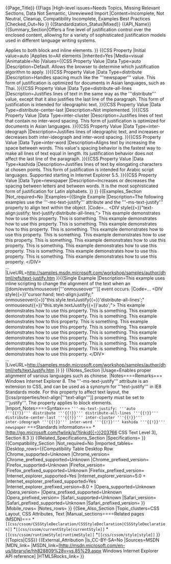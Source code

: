 {{Page_Title}}
{{Flags
|High-level issues=Needs Topics, Missing Relevant Sections, Data Not Semantic, Unreviewed Import
|Content=Incomplete, Not Neutral, Cleanup, Compatibility Incomplete, Examples Best Practices
|Checked_Out=No
}}
{{Standardization_Status|Mixed}}
{{API_Name}}
{{Summary_Section|Offers a fine level of justification control over the enclosed content, allowing for a variety of sophisticated justification models used in different language writing systems.

Applies to both block and inline elements.
}}
{{CSS Property
|Initial value=auto
|Applies to=All elements
|Inherited=Yes
|Media=visual
|Animatable=No
|Values={{CSS Property Value
|Data Type=auto
|Description=Default. Allows the browser to determine which justification algorithm to apply.
}}{{CSS Property Value
|Data Type=distribute
|Description=Handles spacing much like the '''newspaper''' value. This form of justification is optimized for documents in Asian languages, such as Thai.
}}{{CSS Property Value
|Data Type=distribute-all-lines
|Description=Justifies lines of text in the same way as the '''distribute''' value, except that it also justifies the last line of the paragraph. This form of justification is intended for ideographic text.
}}{{CSS Property Value
|Data Type=distribute-center-last
|Description=Not implemented.
}}{{CSS Property Value
|Data Type=inter-cluster
|Description=Justifies lines of text that contain no inter-word spacing. This form of justification is optimized for documents in Asian languages.
}}{{CSS Property Value
|Data Type=inter-ideograph
|Description=Justifies lines of ideographic text, and increases or decreases both inter-ideograph and inter-word spacing.
}}{{CSS Property Value
|Data Type=inter-word
|Description=Aligns text by increasing the space between words. This value's spacing behavior is the fastest way to make all lines of text equal in length. Its justification behavior does not affect the last line of the paragraph.
}}{{CSS Property Value
|Data Type=kashida
|Description=Justifies lines of text by elongating characters at chosen points.  This form of justification is intended for Arabic script languages. Supported starting in Internet Explorer 5.5.
}}{{CSS Property Value
|Data Type=newspaper
|Description=Increases or decreases the spacing between letters and between words. It is the most sophisticated form of justification for Latin alphabets.
}}
}}
{{Examples_Section
|Not_required=No
|Examples={{Single Example
|Description=The following examples use the '''-ms-text-justify''' attribute and the '''-ms-text-justify''' property to align text within the object.
|Code=...
&lt;DIV style{{=}}"text-align:justify; text-justify:distribute-all-lines;"&gt;
    This example demonstrates how to use this property. This is
    something. This example demonstrates how to use this property.
    This is something. This example demonstrates how to this 
    property. This is something. This example demonstrates how to use this
    property. This is something. This example demonstrates how to
    use this property. This is something. This example demonstrates
    how to use this property. This is something. This example
    demonstrates how to use this property. This is something.
    This example demonstrates how to use this property. This is
    something. This example demonstrates how to use this property.
&lt;/DIV&gt;                
...
|LiveURL=http://samples.msdn.microsoft.com/workshop/samples/author/dhtml/refs/text-justify.htm
}}{{Single Example
|Description=This example uses inline scripting to change the alignment of the text when an [[dom/events/mouseover|'''onmouseover''']] event occurs.
|Code=...
&lt;DIV style{{=}}"cursor:hand; text-align:justify;"
    onmouseover{{=}}"this.style.textJustify{{=}}'distribute-all-lines';"
    onmouseout{{=}}"this.style.textJustify{{=}}'auto';"&gt;
    This example demonstrates how to use this property. This is
    something. This example demonstrates how to use this property.
    This is something. This example demonstrates how to this 
    property. This is something. This example demonstrates how to use this
    property. This is something. This example demonstrates how to
    use this property. This is something. This example demonstrates
    how to use this property. This is something. This example
    demonstrates how to use this property. This is something.
    This example demonstrates how to use this property. This is
    something. This example demonstrates how to use this property.
&lt;/DIV&gt;                
...
|LiveURL=http://samples.msdn.microsoft.com/workshop/samples/author/dhtml/refs/textJustify.htm
}}
}}
{{Notes_Section
|Usage=Enables proper alignment of various languages such as chinese.
|Notes====Remarks===
Windows Internet Explorer 8. The '''-ms-text-justify''' attribute is an extension to CSS, and can be used as a synonym for '''text-justify''' in IE8 Standards mode.
For this property to affect text layout, the [[css/properties/text-align|'''text-align''']] property must be set to '''justify'''.
The property applies to block elements.
|Import_Notes====Syntax===
<code>'''-ms-text-justify: '''auto '''{{!}}''' distribute '''{{!}}''' distribute-all-lines '''{{!}}''' distribute-center-last '''{{!}}''' inter-cluster '''{{!}}''' inter-ideograph '''{{!}}''' inter-word '''{{!}}''' kashida '''{{!}}''' newspaper</code>
===Standards information===
*[http://go.microsoft.com/fwlink/p/?linkid{{=}}203766 CSS Text Level 3], Section 8.3
}}
{{Related_Specifications_Section
|Specifications=
}}
{{Compatibility_Section
|Not_required=No
|Imported_tables=
|Desktop_rows={{Compatibility Table Desktop Row
|Chrome_supported=Unknown
|Chrome_version=
|Chrome_prefixed_supported=Unknown
|Chrome_prefixed_version=
|Firefox_supported=Unknown
|Firefox_version=
|Firefox_prefixed_supported=Unknown
|Firefox_prefixed_version=
|Internet_explorer_supported=Yes
|Internet_explorer_version=5.0 +
|Internet_explorer_prefixed_supported=Yes
|Internet_explorer_prefixed_version=8.0 +
|Opera_supported=Unknown
|Opera_version=
|Opera_prefixed_supported=Unknown
|Opera_prefixed_version=
|Safari_supported=Unknown
|Safari_version=
|Safari_prefixed_supported=Unknown
|Safari_prefixed_version=
}}
|Mobile_rows=
|Notes_rows=
}}
{{See_Also_Section
|Topic_clusters=CSS Layout, CSS Attributes, Text
|Manual_sections====Related pages (MSDN)===
*<code>[[css/cssom/CSSStyleDeclaration/CSSStyleDeclaration|CSSStyleDeclaration]]</code>
*<code>[[css/cssom/currentStyle|currentStyle]]</code>
*<code>[[css/cssom/runtimeStyle|runtimeStyle]]</code>
*<code>[[css/cssom/style|style]]</code>
}}
{{Topics|CSS}}
{{External_Attribution
|Is_CC-BY-SA=No
|Sources=MSDN
|MDN_link=
|MSDN_link=[http://msdn.microsoft.com/en-us/library/ie/hh828809%28v=vs.85%29.aspx Windows Internet Explorer API reference]
|HTML5Rocks_link=
}}